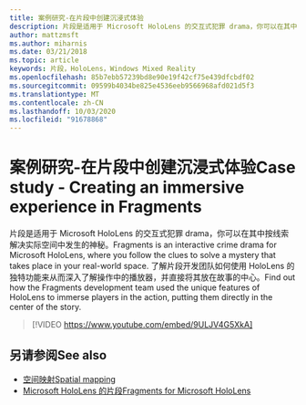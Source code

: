 ```yaml
---
title: 案例研究-在片段中创建沉浸式体验
description: 片段是适用于 Microsoft HoloLens 的交互式犯罪 drama，你可以在其中按线索解决实际空间中发生的神秘。
author: mattzmsft
ms.author: miharnis
ms.date: 03/21/2018
ms.topic: article
keywords: 片段，HoloLens，Windows Mixed Reality
ms.openlocfilehash: 85b7ebb57239bd8e90e19f42cf75e439dfcbdf02
ms.sourcegitcommit: 09599b4034be825e4536eeb9566968afd021d5f3
ms.translationtype: MT
ms.contentlocale: zh-CN
ms.lasthandoff: 10/03/2020
ms.locfileid: "91678868"
---
```

# <a name="case-study---creating-an-immersive-experience-in-fragments"></a><span data-ttu-id="d1246-104">案例研究-在片段中创建沉浸式体验</span><span class="sxs-lookup"><span data-stu-id="d1246-104">Case study - Creating an immersive experience in Fragments</span></span>

<span data-ttu-id="d1246-105">片段是适用于 Microsoft HoloLens 的交互式犯罪 drama，你可以在其中按线索解决实际空间中发生的神秘。</span><span class="sxs-lookup"><span data-stu-id="d1246-105">Fragments is an interactive crime drama for Microsoft HoloLens, where you follow the clues to solve a mystery that takes place in your real-world space.</span></span> <span data-ttu-id="d1246-106">了解片段开发团队如何使用 HoloLens 的独特功能来从而深入了解操作中的播放器，并直接将其放在故事的中心。</span><span class="sxs-lookup"><span data-stu-id="d1246-106">Find out how the Fragments development team used the unique features of HoloLens to immerse players in the action, putting them directly in the center of the story.</span></span>



>[!VIDEO https://www.youtube.com/embed/9ULJV4G5XkA]

## <a name="see-also"></a><span data-ttu-id="d1246-107">另请参阅</span><span class="sxs-lookup"><span data-stu-id="d1246-107">See also</span></span>
* [<span data-ttu-id="d1246-108">空间映射</span><span class="sxs-lookup"><span data-stu-id="d1246-108">Spatial mapping</span></span>](../design/spatial-mapping.md)
* [<span data-ttu-id="d1246-109">Microsoft HoloLens 的片段</span><span class="sxs-lookup"><span data-stu-id="d1246-109">Fragments for Microsoft HoloLens</span></span>](https://www.microsoft.com/p/fragments/9nblggh5ggm8)

